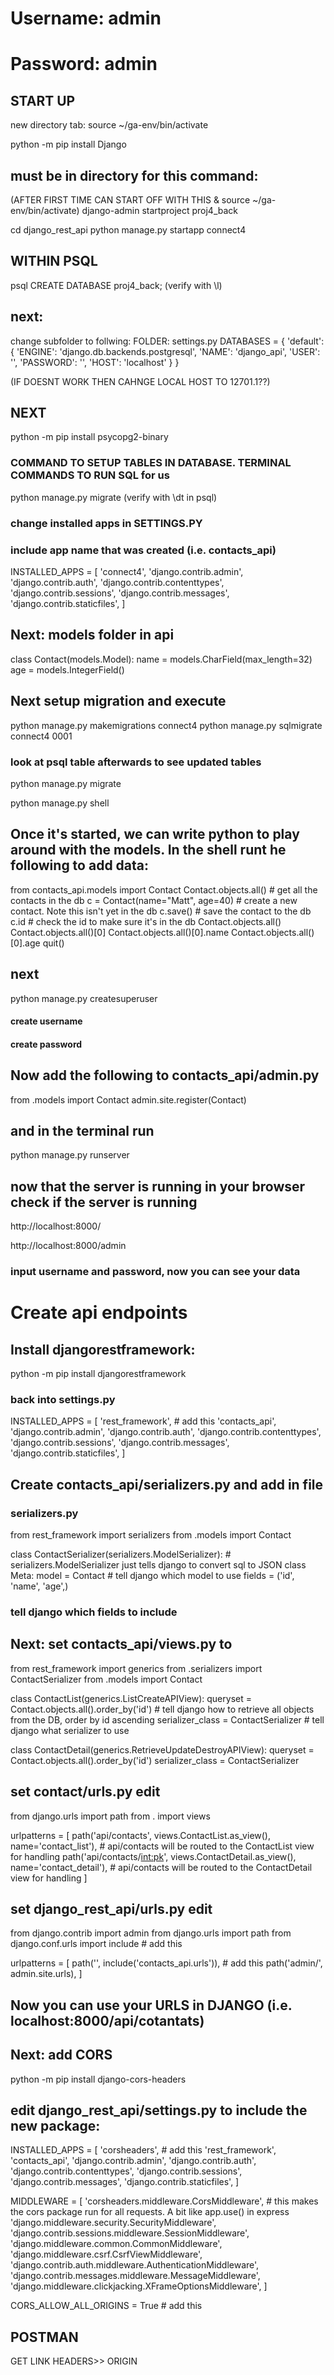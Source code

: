 
# Username: admin
# Password: admin

## START UP
new directory tab: 
source ~/ga-env/bin/activate

python -m pip install Django

## must be in directory for this command: 
(AFTER FIRST TIME CAN START OFF WITH THIS & source ~/ga-env/bin/activate)
django-admin startproject proj4_back

cd django_rest_api
python manage.py startapp connect4

## WITHIN PSQL
psql
CREATE DATABASE proj4_back;
(verify with \l)

## next:
change subfolder to follwing:
FOLDER: settings.py
DATABASES = {
    'default': {
        'ENGINE': 'django.db.backends.postgresql',
        'NAME': 'django_api',
        'USER': '',
        'PASSWORD': '',
        'HOST': 'localhost'
    }
}

(IF DOESNT WORK THEN CAHNGE LOCAL HOST TO 12701.1??)

## NEXT
python -m pip install psycopg2-binary

### COMMAND TO SETUP TABLES IN DATABASE. TERMINAL COMMANDS TO RUN SQL for us
python manage.py migrate
(verify with \dt in psql)

### change installed apps in SETTINGS.PY
### include app name that was created (i.e. contacts_api)
INSTALLED_APPS = [
    'connect4',
    'django.contrib.admin',
    'django.contrib.auth',
    'django.contrib.contenttypes',
    'django.contrib.sessions',
    'django.contrib.messages',
    'django.contrib.staticfiles',
]


## Next: models folder in api

class Contact(models.Model):
    name = models.CharField(max_length=32)
    age = models.IntegerField()

## Next setup migration and execute
python manage.py makemigrations connect4
python manage.py sqlmigrate connect4 0001

### look at psql table afterwards to see updated tables
python manage.py migrate

python manage.py shell

## Once it's started, we can write python to play around with the models. In the shell runt he following to add data:

from contacts_api.models import Contact
Contact.objects.all() # get all the contacts in the db
c = Contact(name="Matt", age=40) # create a new contact.  Note this isn't yet in the db
c.save() # save the contact to the db
c.id # check the id to make sure it's in the db
Contact.objects.all()
Contact.objects.all()[0]
Contact.objects.all()[0].name
Contact.objects.all()[0].age
quit()

## next
python manage.py createsuperuser
#### create username
#### create password

## Now add the following to contacts_api/admin.py

from .models import Contact
admin.site.register(Contact)

## and in the terminal run

python manage.py runserver

## now that the server is running in your browser check if the server is running
http://localhost:8000/

http://localhost:8000/admin
### input username and password, now you can see your data

# Create api endpoints
## Install djangorestframework:

python -m pip install djangorestframework

### back into settings.py
INSTALLED_APPS = [
    'rest_framework',  # add this
    'contacts_api',
    'django.contrib.admin',
    'django.contrib.auth',
    'django.contrib.contenttypes',
    'django.contrib.sessions',
    'django.contrib.messages',
    'django.contrib.staticfiles',
]

## Create contacts_api/serializers.py and add in file

### serializers.py

from rest_framework import serializers 
from .models import Contact 

class ContactSerializer(serializers.ModelSerializer): # serializers.ModelSerializer just tells django to convert sql to JSON
    class Meta:
        model = Contact # tell django which model to use
        fields = ('id', 'name', 'age',) 
### tell django which fields to include


## Next: set contacts_api/views.py to

from rest_framework import generics
from .serializers import ContactSerializer
from .models import Contact

class ContactList(generics.ListCreateAPIView):
    queryset = Contact.objects.all().order_by('id') # tell django how to retrieve all objects from the DB, order by id ascending
    serializer_class = ContactSerializer # tell django what serializer to use

class ContactDetail(generics.RetrieveUpdateDestroyAPIView):
    queryset = Contact.objects.all().order_by('id')
    serializer_class = ContactSerializer


## set contact/urls.py edit

from django.urls import path
from . import views

urlpatterns = [
    path('api/contacts', views.ContactList.as_view(), name='contact_list'), # api/contacts will be routed to the ContactList view for handling
    path('api/contacts/<int:pk>', views.ContactDetail.as_view(), name='contact_detail'), # api/contacts will be routed to the ContactDetail view for handling
]

## set django_rest_api/urls.py edit
from django.contrib import admin
from django.urls import path
from django.conf.urls import include # add this

urlpatterns = [
    path('', include('contacts_api.urls')), # add this
    path('admin/', admin.site.urls),
]

## Now you can use your URLS in DJANGO (i.e. localhost:8000/api/cotantats)

## Next: add CORS
python -m pip install django-cors-headers

## edit django_rest_api/settings.py to include the new package:

INSTALLED_APPS = [
    'corsheaders', # add this
    'rest_framework',
    'contacts_api',
    'django.contrib.admin',
    'django.contrib.auth',
    'django.contrib.contenttypes',
    'django.contrib.sessions',
    'django.contrib.messages',
    'django.contrib.staticfiles',
]

MIDDLEWARE = [
    'corsheaders.middleware.CorsMiddleware', # this makes the cors package run for all requests.  A bit like app.use() in express
    'django.middleware.security.SecurityMiddleware',
    'django.contrib.sessions.middleware.SessionMiddleware',
    'django.middleware.common.CommonMiddleware',
    'django.middleware.csrf.CsrfViewMiddleware',
    'django.contrib.auth.middleware.AuthenticationMiddleware',
    'django.contrib.messages.middleware.MessageMiddleware',
    'django.middleware.clickjacking.XFrameOptionsMiddleware',
]

CORS_ALLOW_ALL_ORIGINS = True # add this

## POSTMAN
GET LINK
HEADERS>>
ORIGIN
